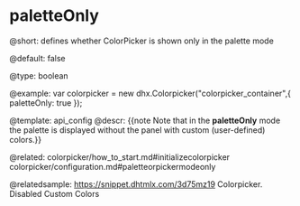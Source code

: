 paletteOnly
=============

@short: 
defines whether ColorPicker is shown only in the palette mode


@default:
false


@type: boolean

@example: 
var colorpicker = new dhx.Colorpicker("colorpicker_container",{
	paletteOnly: true
});


@template:	api_config
@descr: 
{{note Note that in the **paletteOnly** mode the palette is displayed without the panel with custom (user-defined) colors.}}

@related: colorpicker/how_to_start.md#initializecolorpicker
colorpicker/configuration.md#paletteorpickermodeonly

@relatedsample: https://snippet.dhtmlx.com/3d75mz19	Colorpicker. Disabled Custom Colors
